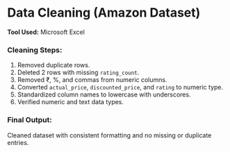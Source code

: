 # Data Cleaning (Amazon Dataset)

**Tool Used:** Microsoft Excel

### Cleaning Steps:
1. Removed duplicate rows.
2. Deleted 2 rows with missing `rating_count`.
3. Removed ₹, %, and commas from numeric columns.
4. Converted `actual_price`, `discounted_price`, and `rating` to numeric type.
5. Standardized column names to lowercase with underscores.
6. Verified numeric and text data types.

### Final Output:
Cleaned dataset with consistent formatting and no missing or duplicate entries.

